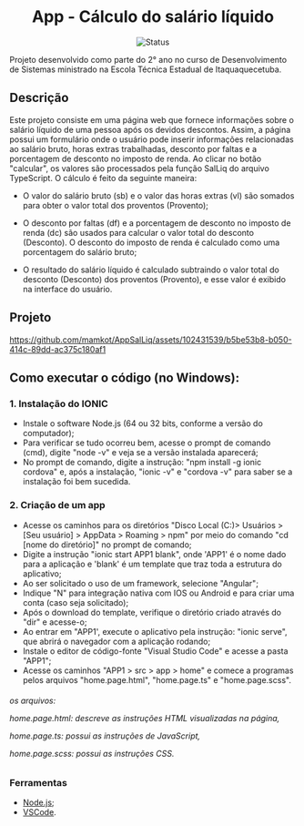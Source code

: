 <h1 align="center">App - Cálculo do salário líquido</h1>

<p align="center">
  <img src="https://img.shields.io/badge/status-concluído-brightgreen.svg" alt="Status" />
</p>

</h4>
Projeto desenvolvido como parte do 2° ano no curso de Desenvolvimento de Sistemas ministrado na Escola Técnica Estadual de Itaquaquecetuba. 
</h4>

## Descrição
<p align=>Este projeto consiste em uma página web que fornece informações sobre o salário líquido de uma pessoa após os devidos descontos. Assim, a página possui um formulário onde o usuário pode inserir informações relacionadas ao salário bruto, horas extras trabalhadas, desconto por faltas e a porcentagem de desconto no imposto de renda. Ao clicar no botão "calcular", os valores são processados pela função SalLiq do arquivo TypeScript. O cálculo é feito da seguinte maneira:

* O valor do salário bruto (sb) e o valor das horas extras (vl) são somados para obter o valor total dos proventos (Provento);

* O desconto por faltas (df) e a porcentagem de desconto no imposto de renda (dc) são usados para calcular o valor total do desconto (Desconto). O desconto do imposto de renda é calculado como uma porcentagem do salário bruto;

* O resultado do salário líquido é calculado subtraindo o valor total do desconto (Desconto) dos proventos (Provento), e esse valor é exibido na interface do usuário.

</p>

## Projeto


https://github.com/mamkot/AppSalLiq/assets/102431539/b5be53b8-b050-414c-89dd-ac375c180af1


## Como executar o código (no Windows):

<h3><b>1. Instalação do IONIC</b></h3>

* Instale o software Node.js (64 ou 32 bits, conforme a versão do computador);
* Para verificar se tudo ocorreu bem, acesse o prompt de comando (cmd), digite "node -v" e veja se a versão instalada aparecerá;
* No prompt de comando, digite a instrução: "npm install -g ionic cordova" e, após a instalação, "ionic -v" e "cordova -v" para saber se a instalação foi bem sucedida.

<h3><b>2. Criação de um app</b></h3>

* Acesse os caminhos para os diretórios "Disco Local (C:)> Usuários > [Seu usuário] > AppData > Roaming > npm" por meio do comando "cd [nome do diretório]" no prompt de comando;
* Digite a instrução "ionic start APP1 blank", onde 'APP1' é o nome dado para a aplicação e 'blank' é um template que traz toda a estrutura do aplicativo;
* Ao ser solicitado o uso de um framework, selecione "Angular";
* Indique "N" para integração nativa com IOS ou Android e para criar uma conta (caso seja solicitado);
* Após o download do template, verifique o diretório criado através do "dir" e acesse-o;
* Ao entrar em "APP1', execute o aplicativo pela instrução: "ionic serve", que abrirá o navegador com a aplicação rodando;
* Instale o editor de código-fonte "Visual Studio Code" e acesse a pasta "APP1";
* Acesse os caminhos "APP1 > src > app > home" e comece a programas pelos arquivos "home.page.html", "home.page.ts" e "home.page.scss".

<h6>os arquivos:<p>
  
home.page.html: descreve as instruções HTML visualizadas na página, <p>
home.page.ts: possui as instruções de JavaScript,<p>
home.page.scss: possui as instruções CSS.
</h6>

### Ferramentas

- [Node.js](https://nodejs.org/pt-br/download);
- [VSCode](https://www.apachefriends.org/pt_br/index.html).

